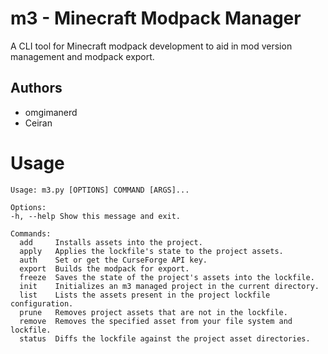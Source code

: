 # m3 - Minecraft Modpack Manager

A CLI tool for Minecraft modpack development to aid in mod version management
and modpack export.

## Authors

-   omgimanerd
-   Ceiran

# Usage
```
Usage: m3.py [OPTIONS] COMMAND [ARGS]...

Options:
-h, --help Show this message and exit.

Commands:
  add     Installs assets into the project.
  apply   Applies the lockfile's state to the project assets.
  auth    Set or get the CurseForge API key.
  export  Builds the modpack for export.
  freeze  Saves the state of the project's assets into the lockfile.
  init    Initializes an m3 managed project in the current directory.
  list    Lists the assets present in the project lockfile configuration.
  prune   Removes project assets that are not in the lockfile.
  remove  Removes the specified asset from your file system and lockfile.
  status  Diffs the lockfile against the project asset directories.
```